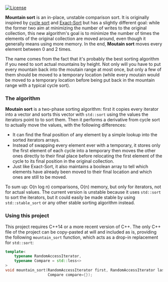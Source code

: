 [![License](http://img.shields.io/:license-mit-blue.svg)](http://doge.mit-license.org)

**Mountain sort** is an in-place, unstable comparison sort. It is originally inspired
by [cycle sort][1] and [Exact-Sort][2] but has a slightly different goal: while the
former two aim at minimizing the number of writes to the original collection, this
new algorithm's goal is to minimize the number of times the elements of the original
collection are moved around, even though it generally means using more memory. In
the end, **Moutain sort** moves every element between 0 and 2 times.

The name comes from the fact that it's probably the best sorting algorithm if you need
to sort actual mountains by height. Not only will you have to put every mountain back
into the moutain range at most once, but only a few of them should be moved to a
temporary location (while every moutain would be moved to a temporary location before
being put back in the mountain range with a typical cycle sort).

### The algorithm

**Moutain sort** is a two-phase sorting algorithm: first it copies every iterator
into a vector and sorts this vector with `std::sort` using the values the iterators
point to to sort them. Then it performs a derivative from cycle sort to actually
move the values, with the following differences:
* It can find the final position of any element by a simple lookup into the sorted
iterators arrays.
* Instead of swapping every element ever with a temporary, it stores only the first
element of each cycle into a temporary then moves the other ones directly to their
final place before relocating the first element of the cycle to its final position
in the original collection.
* Just like Exact-Sort, it also maintains a boolean array to tell which elements have
already been moved to their final location and which ones are still to be moved.

To sum up: O(n log n) comparisons, O(n) memory, but only for iterators, not for
actual values. The current version is unstable because it uses `std::sort` to sort
the iterators, but it could easily be made stable by using `std::stable_sort` or
any other stable sorting algorithm instead.

### Using this project

This project requires C++14 or a more recent version of C++. The only C++ file of
the project can be copy-pasted at will and included as is, providing the following
`mountain_sort` function, which acts as a drop-in replacement for `std::sort`:

```cpp
template<
    typename RandomAccessIterator,
    typename Compare = std::less<>
>
void mountain_sort(RandomAccessIterator first, RandomAccessIterator last,
                   Compare compare={});
```


  [1]: https://en.wikipedia.org/wiki/Cycle_sort
  [2]: http://www.geocities.ws/p356spt/
